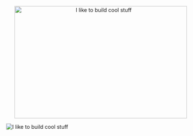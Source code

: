 <p align="center">
  <img width="460" height="300" src="(https://i.imgur.com/YvgjKFF.png" alt="I like to build cool stuff">
</p>

![I like to build cool stuff](https://i.imgur.com/YvgjKFF.png)
